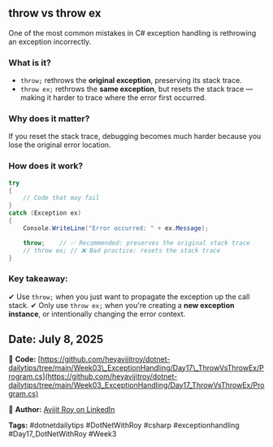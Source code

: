 ﻿## throw vs throw ex

One of the most common mistakes in C# exception handling is rethrowing an exception incorrectly.

### What is it?

* `throw;` rethrows the **original exception**, preserving its stack trace.
* `throw ex;` rethrows the **same exception**, but resets the stack trace — making it harder to trace where the error first occurred.

### Why does it matter?

If you reset the stack trace, debugging becomes much harder because you lose the original error location.

### How does it work?

```csharp
try
{
    // Code that may fail
}
catch (Exception ex)
{
    Console.WriteLine("Error occurred: " + ex.Message);

    throw;    // ✅ Recommended: preserves the original stack trace
    // throw ex; // ❌ Bad practice: resets the stack trace
}
```

### Key takeaway:

✔ Use `throw;` when you just want to propagate the exception up the call stack.
✔ Only use `throw ex;` when you're creating a **new exception instance**, or intentionally changing the error context.

## Date: July 8, 2025
🔗 **Code:** [https://github.com/heyavijitroy/dotnet-dailytips/tree/main/Week03\_ExceptionHandling/Day17\_ThrowVsThrowEx/Program.cs](https://github.com/heyavijitroy/dotnet-dailytips/tree/main/Week03_ExceptionHandling/Day17_ThrowVsThrowEx/Program.cs)  

🔗 **Author:** [Avijit Roy on LinkedIn](https://www.linkedin.com/in/HeyAvijitRoy/)  

**Tags:** #dotnetdailytips #DotNetWithRoy #csharp #exceptionhandling #Day17\_DotNetWithRoy #Week3
